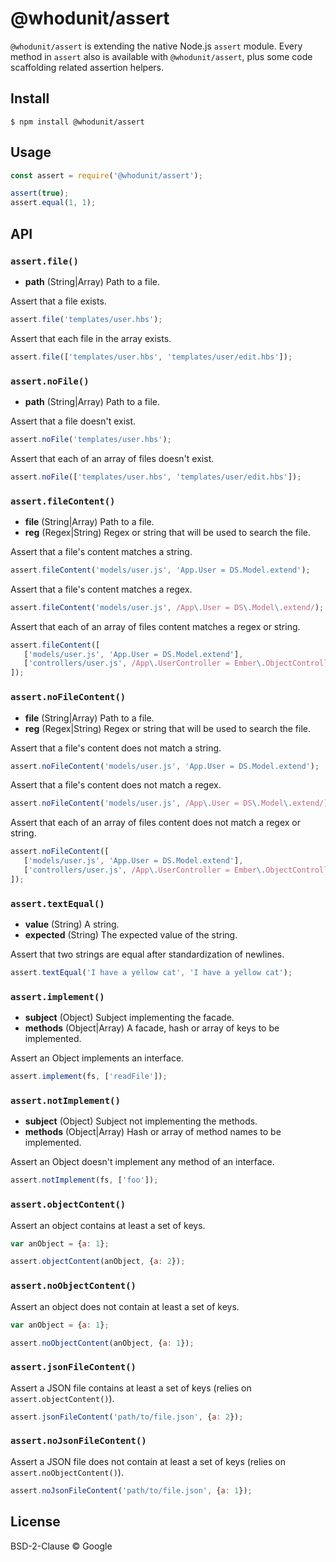 # @whodunit/assert

`@whodunit/assert` is extending the native Node.js `assert` module. Every method in `assert` also is available with `@whodunit/assert`, plus some code scaffolding related assertion helpers.


## Install

```
$ npm install @whodunit/assert
```


## Usage

```js
const assert = require('@whodunit/assert');

assert(true);
assert.equal(1, 1);
```


## API

### `assert.file()`

- **path** (String|Array) Path to a file.

Assert that a file exists.

```js
assert.file('templates/user.hbs');
```

Assert that each file in the array exists.

```js
assert.file(['templates/user.hbs', 'templates/user/edit.hbs']);

```


### `assert.noFile()`

- **path** (String|Array) Path to a file.

Assert that a file doesn't exist.

```js
assert.noFile('templates/user.hbs');
```

Assert that each of an array of files doesn't exist.

```js
assert.noFile(['templates/user.hbs', 'templates/user/edit.hbs']);

```


### `assert.fileContent()`

- **file** (String|Array) Path to a file.
- **reg** (Regex|String) Regex or string that will be used to search the file.

Assert that a file's content matches a string.

```js
assert.fileContent('models/user.js', 'App.User = DS.Model.extend');

```

Assert that a file's content matches a regex.

```js
assert.fileContent('models/user.js', /App\.User = DS\.Model\.extend/);
```

Assert that each of an array of files content matches a regex or string.

```js
assert.fileContent([
   ['models/user.js', 'App.User = DS.Model.extend'],
   ['controllers/user.js', /App\.UserController = Ember\.ObjectController\.extend/]
]);
```


### `assert.noFileContent()`

- **file** (String|Array) Path to a file.
- **reg** (Regex|String) Regex or string that will be used to search the file.

Assert that a file's content does not match a string.

```js
assert.noFileContent('models/user.js', 'App.User = DS.Model.extend');

```

Assert that a file's content does not match a regex.

```js
assert.noFileContent('models/user.js', /App\.User = DS\.Model\.extend/);
```

Assert that each of an array of files content does not match a regex or string.

```js
assert.noFileContent([
   ['models/user.js', 'App.User = DS.Model.extend'],
   ['controllers/user.js', /App\.UserController = Ember\.ObjectController\.extend/]
]);
```

### `assert.textEqual()`

- **value** (String) A string.
- **expected** (String) The expected value of the string.

Assert that two strings are equal after standardization of newlines.

```js
assert.textEqual('I have a yellow cat', 'I have a yellow cat');
```


### `assert.implement()`

- **subject** (Object) Subject implementing the facade.
- **methods** (Object|Array) A facade, hash or array of keys to be implemented.

Assert an Object implements an interface.

```js
assert.implement(fs, ['readFile']);
```


### `assert.notImplement()`

- **subject** (Object) Subject not implementing the methods.
- **methods** (Object|Array) Hash or array of method names to be implemented.

Assert an Object doesn't implement any method of an interface.

```js
assert.notImplement(fs, ['foo']);
```

### `assert.objectContent()`

Assert an object contains at least a set of keys.

```js
var anObject = {a: 1};

assert.objectContent(anObject, {a: 2});
```

### `assert.noObjectContent()`

Assert an object does not contain at least a set of keys.

```js
var anObject = {a: 1};

assert.noObjectContent(anObject, {a: 1});
```

### `assert.jsonFileContent()`

Assert a JSON file contains at least a set of keys (relies on `assert.objectContent()`).

```js
assert.jsonFileContent('path/to/file.json', {a: 2});
```

### `assert.noJsonFileContent()`

Assert a JSON file does not contain at least a set of keys (relies on `assert.noObjectContent()`).

```js
assert.noJsonFileContent('path/to/file.json', {a: 1});
```

## License

BSD-2-Clause © Google
